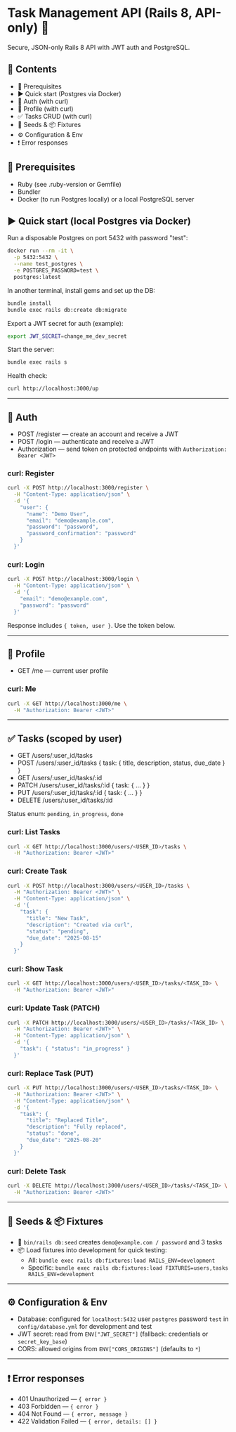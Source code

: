 # Task Management API (Rails 8, API-only) 🚀

Secure, JSON-only Rails 8 API with JWT auth and PostgreSQL.

## 🧭 Contents
- 🔧 Prerequisites
- ▶️ Quick start (Postgres via Docker)
- 🔐 Auth (with curl)
- 👤 Profile (with curl)
- ✅ Tasks CRUD (with curl)
- 🌱 Seeds & 📦 Fixtures
- ⚙️ Configuration & Env
- ❗️ Error responses

## 🔧 Prerequisites
- Ruby (see .ruby-version or Gemfile)
- Bundler
- Docker (to run Postgres locally) or a local PostgreSQL server

## ▶️ Quick start (local Postgres via Docker)
Run a disposable Postgres on port 5432 with password "test":

```bash
docker run --rm -it \
  -p 5432:5432 \
  --name test_postgres \
  -e POSTGRES_PASSWORD=test \
  postgres:latest
```

In another terminal, install gems and set up the DB:

```bash
bundle install
bundle exec rails db:create db:migrate
```

Export a JWT secret for auth (example):

```bash
export JWT_SECRET=change_me_dev_secret
```

Start the server:

```bash
bundle exec rails s
```

Health check:

```bash
curl http://localhost:3000/up
```

---

## 🔐 Auth
- POST /register — create an account and receive a JWT
- POST /login — authenticate and receive a JWT
- Authorization — send token on protected endpoints with `Authorization: Bearer <JWT>`

### curl: Register
```bash
curl -X POST http://localhost:3000/register \
  -H "Content-Type: application/json" \
  -d '{
    "user": {
      "name": "Demo User",
      "email": "demo@example.com",
      "password": "password",
      "password_confirmation": "password"
    }
  }'
```

### curl: Login
```bash
curl -X POST http://localhost:3000/login \
  -H "Content-Type: application/json" \
  -d '{
    "email": "demo@example.com",
    "password": "password"
  }'
```

Response includes `{ token, user }`. Use the token below.

---

## 👤 Profile
- GET /me — current user profile

### curl: Me
```bash
curl -X GET http://localhost:3000/me \
  -H "Authorization: Bearer <JWT>"
```

---

## ✅ Tasks (scoped by user)
- GET    /users/:user_id/tasks
- POST   /users/:user_id/tasks { task: { title, description, status, due_date } }
- GET    /users/:user_id/tasks/:id
- PATCH  /users/:user_id/tasks/:id { task: { ... } }
- PUT    /users/:user_id/tasks/:id { task: { ... } }
- DELETE /users/:user_id/tasks/:id

Status enum: `pending`, `in_progress`, `done`

### curl: List Tasks
```bash
curl -X GET http://localhost:3000/users/<USER_ID>/tasks \
  -H "Authorization: Bearer <JWT>"
```

### curl: Create Task
```bash
curl -X POST http://localhost:3000/users/<USER_ID>/tasks \
  -H "Authorization: Bearer <JWT>" \
  -H "Content-Type: application/json" \
  -d '{
    "task": {
      "title": "New Task",
      "description": "Created via curl",
      "status": "pending",
      "due_date": "2025-08-15"
    }
  }'
```

### curl: Show Task
```bash
curl -X GET http://localhost:3000/users/<USER_ID>/tasks/<TASK_ID> \
  -H "Authorization: Bearer <JWT>"
```

### curl: Update Task (PATCH)
```bash
curl -X PATCH http://localhost:3000/users/<USER_ID>/tasks/<TASK_ID> \
  -H "Authorization: Bearer <JWT>" \
  -H "Content-Type: application/json" \
  -d '{
    "task": { "status": "in_progress" }
  }'
```

### curl: Replace Task (PUT)
```bash
curl -X PUT http://localhost:3000/users/<USER_ID>/tasks/<TASK_ID> \
  -H "Authorization: Bearer <JWT>" \
  -H "Content-Type: application/json" \
  -d '{
    "task": {
      "title": "Replaced Title",
      "description": "Fully replaced",
      "status": "done",
      "due_date": "2025-08-20"
    }
  }'
```

### curl: Delete Task
```bash
curl -X DELETE http://localhost:3000/users/<USER_ID>/tasks/<TASK_ID> \
  -H "Authorization: Bearer <JWT>"
```

---

## 🌱 Seeds & 📦 Fixtures
- 🌱 `bin/rails db:seed` creates `demo@example.com / password` and 3 tasks
- 📦 Load fixtures into development for quick testing:
  - All: `bundle exec rails db:fixtures:load RAILS_ENV=development`
  - Specific: `bundle exec rails db:fixtures:load FIXTURES=users,tasks RAILS_ENV=development`

---

## ⚙️ Configuration & Env
- Database: configured for `localhost:5432` user `postgres` password `test` in `config/database.yml` for development and test
- JWT secret: read from `ENV["JWT_SECRET"]` (fallback: credentials or `secret_key_base`)
- CORS: allowed origins from `ENV["CORS_ORIGINS"]` (defaults to `*`)

---

## ❗️ Error responses
- 401 Unauthorized — `{ error }`
- 403 Forbidden — `{ error }`
- 404 Not Found — `{ error, message }`
- 422 Validation Failed — `{ error, details: [] }`
